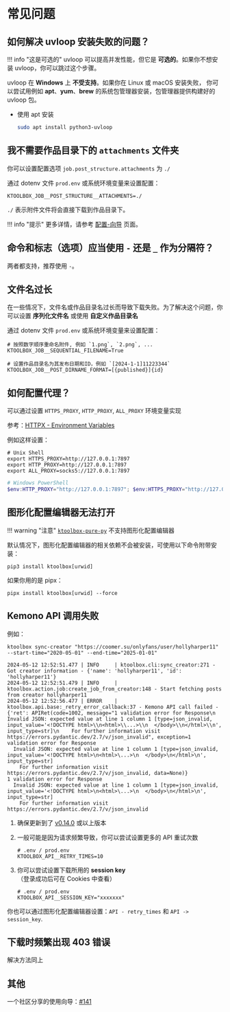 # 常见问题

## 如何解决 uvloop 安装失败的问题？

!!! info "这是可选的"
    uvloop 可以提高并发性能，但它是 **可选的**。如果你不想安装 uvloop，你可以跳过这个步骤。

uvloop 在 **Windows** 上 **不受支持**。如果你在 Linux 或 macOS 安装失败， 
你可以尝试用例如 **apt**、**yum**、**brew** 的系统包管理器安装，包管理器提供构建好的 uvloop 包。

- 使用 apt 安装
    ```bash
    sudo apt install python3-uvloop
    ```

## 我不需要作品目录下的 `attachments` 文件夹

你可以设置配置选项 `job.post_structure.attachments` 为 `./`

通过 dotenv 文件 `prod.env` 或系统环境变量来设置配置：
```dotenv
KTOOLBOX_JOB__POST_STRUCTURE__ATTACHMENTS=./
```

`./` 表示附件文件将会直接下载到作品目录下。

!!! info "提示"
    更多详情，请参考 [配置-向导](configuration/guide.md) 页面。

## 命令和标志（选项）应当使用 `-` 还是 `_` 作为分隔符？

两者都支持，推荐使用 `-`。

## 文件名过长

在一些情况下，文件名或作品目录名过长而导致下载失败。为了解决这个问题，你可以设置 **序列化文件名** 或使用 **自定义作品目录名**

通过 dotenv 文件 `prod.env` 或系统环境变量来设置配置：
```dotenv
# 按照数字顺序重命名附件, 例如 `1.png`, `2.png`, ...
KTOOLBOX_JOB__SEQUENTIAL_FILENAME=True

# 设置作品目录名为其发布日期和ID，例如 `[2024-1-1]11223344`
KTOOLBOX_JOB__POST_DIRNAME_FORMAT=[{published}]{id}
```

## 如何配置代理？

可以通过设置 `HTTPS_PROXY`, `HTTP_PROXY`, `ALL_PROXY` 环境变量实现

参考：[HTTPX - Environment Variables](https://www.python-httpx.org/environment_variables/#http_proxy-https_proxy-all_proxy)

例如这样设置：

```shell
# Unix Shell
export HTTPS_PROXY=http://127.0.0.1:7897
export HTTP_PROXY=http://127.0.0.1:7897
export ALL_PROXY=socks5://127.0.0.1:7897
```

```powershell
# Windows PowerShell
$env:HTTP_PROXY="http://127.0.0.1:7897"; $env:HTTPS_PROXY="http://127.0.0.1:7897"
```

## 图形化配置编辑器无法打开

!!! warning "注意"
    [`ktoolbox-pure-py`](https://pypi.org/project/ktoolbox-pure-py/) 不支持图形化配置编辑器

默认情况下，图形化配置编辑器的相关依赖不会被安装，可使用以下命令附带安装：

```shell
pip3 install ktoolbox[urwid]
```

如果你用的是 pipx：

```shell
pipx install ktoolbox[urwid] --force
```

## Kemono API 调用失败

例如：

```
ktoolbox sync-creator "https://coomer.su/onlyfans/user/hollyharper11" --start-time="2020-05-01" --end-time="2025-01-01"

2024-05-12 12:52:51.477 | INFO     | ktoolbox.cli:sync_creator:271 - Got creator information - {'name': 'hollyharper11', 'id': 'hollyharper11'}
2024-05-12 12:52:51.479 | INFO     | ktoolbox.action.job:create_job_from_creator:148 - Start fetching posts from creator hollyharper11
2024-05-12 12:52:56.477 | ERROR    | ktoolbox.api.base:_retry_error_callback:37 - Kemono API call failed - {'ret': APIRet(code=1002, message="1 validation error for Response\n  Invalid JSON: expected value at line 1 column 1 [type=json_invalid, input_value='<!DOCTYPE html>\\n<html>\\...>\\n  </body>\\n</html>\\n', input_type=str]\n    For further information visit https://errors.pydantic.dev/2.7/v/json_invalid", exception=1 validation error for Response
  Invalid JSON: expected value at line 1 column 1 [type=json_invalid, input_value='<!DOCTYPE html>\n<html>\...>\n  </body>\n</html>\n', input_type=str]
    For further information visit https://errors.pydantic.dev/2.7/v/json_invalid, data=None)}
1 validation error for Response
  Invalid JSON: expected value at line 1 column 1 [type=json_invalid, input_value='<!DOCTYPE html>\n<html>\...>\n  </body>\n</html>\n', input_type=str]
    For further information visit https://errors.pydantic.dev/2.7/v/json_invalid
```

1. 确保更新到了 [v0.14.0](https://github.com/Ljzd-PRO/KToolBox/releases/tag/v0.14.0) 或以上版本

2. 一般可能是因为请求频繁导致，你可以尝试设置更多的 API 重试次数
    ```dotenv
    # .env / prod.env
    KTOOLBOX_API__RETRY_TIMES=10
    ```

3. 你可以尝试设置下载所用的 **session key** （登录成功后可在 Cookies 中查看）
    ```dotenv
    # .env / prod.env
    KTOOLBOX_API__SESSION_KEY="xxxxxxx"
    ```

你也可以通过图形化配置编辑器设置：`API - retry_times` 和 `API -> session_key`.

## 下载时频繁出现 403 错误

解决方法同上

## 其他

一个社区分享的使用向导：[#141](https://github.com/Ljzd-PRO/KToolBox/issues/141)
